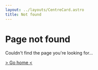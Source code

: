 ```yaml
---
layout: ../layouts/CentreCard.astro
title: Not found
---
```


# Page not found

Couldn't find the page you're looking for...

[> Go home <](/)
